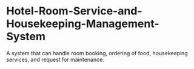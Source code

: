 # Hotel-Room-Service-and-Housekeeping-Management-System
A system that can handle room booking, ordering of food, housekeeping services, and request for maintenance.
